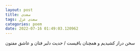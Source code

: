 ```yaml
---
layout: post
title: سعدی
tags: سعدی غزل
categories: poem
date: 2022-07-16 01:49:03.120962
---
```


سخن دراز کشیدیم و همچنان باقیست / حدیث دلبر فتان و عاشق مفتون